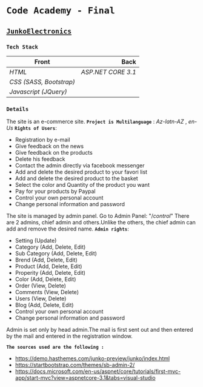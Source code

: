 
# `Code Academy - Final`
##  [`JunkoElectronics`](https://junkoelectronics.azurewebsites.net/)
### `Tech Stack`
|Front       |Back     |
| ----------- |-------:|
|*HTML*|*ASP.NET CORE 3.1*|
|*CSS (SASS, Bootstrap)*||
|*Javascript (JQuery)*||
### `Details`
The site is an e-commerce site.
**`Project is Multilanguage`** : *Az-latn-AZ* , *en-Us*
 **`Rights of Users`**:
 * Registration by e-mail
 * Give feedback on the news
 * Give feedback on the products
 * Delete his feedback
 * Contact the admin directly via facebook messenger
 * Add and delete the desired product to your favori list
 * Add and delete the desired product to the basket
 * Select the color and Quantity of the product you want
 * Pay for your products by Paypal
 * Control your own personal  account
 * Change personal information and password
 
 The site is managed by admin panel. Go to Admin Panel: "/*control*"
There are 2 admins, chief admin and others.Unlike the others, the chief admin can add and remove the desired name.
**`Admin rights`**:
*  Setting (Update) 
* Category (Add, Delete, Edit)
* Sub Category (Add, Delete, Edit)
* Brend (Add, Delete, Edit)
* Product (Add, Delete, Edit)
* Properity (Add, Delete, Edit)
* Color (Add, Delete, Edit)
* Order (View, Delete)
* Comments (View, Delete)
* Users (View, Delete)
* Blog (Add, Delete, Edit)
 * Control your own personal  account
 * Change personal information and password
 
Admin is set only by head admin.The mail is first sent out and then entered by the mail and entered in the registration window.

**`The sources used are the following :`**
* https://demo.hasthemes.com/junko-preview/junko/index.html
* https://startbootstrap.com/themes/sb-admin-2/
* https://docs.microsoft.com/en-us/aspnet/core/tutorials/first-mvc-app/start-mvc?view=aspnetcore-3.1&tabs=visual-studio

 

